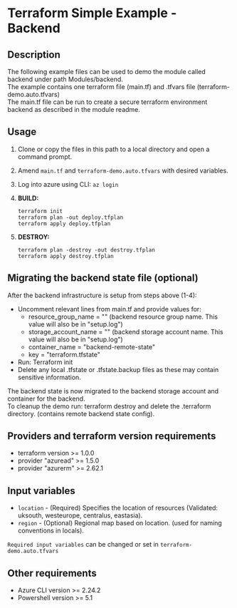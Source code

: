 # Terraform Simple Example - Backend

## Description

The following example files can be used to demo the module called backend under path Modules/backend.  
The example contains one terraform file (main.tf) and .tfvars file (terraform-demo.auto.tfvars)  
The main.tf file can be run to create a secure terraform environment backend as described in the module readme.  

## Usage

1. Clone or copy the files in this path to a local directory and open a command prompt.
2. Amend `main.tf` and `terraform-demo.auto.tfvars` with desired variables.
3. Log into azure using CLI: `az login`
4. **BUILD:**

    ```hcl
    terraform init
    terraform plan -out deploy.tfplan
    terraform apply deploy.tfplan
    ```

5. **DESTROY:**

    ```hcl
    terraform plan -destroy -out destroy.tfplan
    terraform apply destroy.tfplan
    ```

## Migrating the backend state file (optional)

After the backend infrastructure is setup from steps above (1-4):  

- Uncomment relevant lines from main.tf and provide values for:
  - resource_group_name = "" (backend resource group name. This value will also be in "setup.log")
  - storage_account_name = "" (backend storage account name. This value will also be in "setup.log")
  - container_name = "backend-remote-state"
  - key = "terraform.tfstate"
- Run: Terraform init
- Delete any local .tfstate or .tfstate.backup files as these may contain sensitive information.

The backend state is now migrated to the backend storage account and container for the backend.  
To cleanup the demo run: terraform destroy and delete the .terraform directory. (contains remote backend state config).  

## Providers and terraform version requirements
  
- terraform version >= 1.0.0
- provider "azuread" >= 1.5.0
- provider "azurerm" >= 2.62.1

## Input variables

- `location` - (Required) Specifies the location of resources (Validated: uksouth, westeurope, centralus, eastasia).
- `region` - (Optional) Regional map based on location. (used for naming conventions in locals).

`Required input variables` can be changed or set in `terraform-demo.auto.tfvars`

## Other requirements

- Azure CLI version >= 2.24.2
- Powershell version >= 5.1
